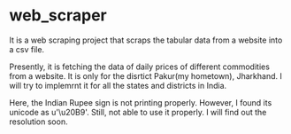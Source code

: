 # web_scraper
It is a web scraping project that scraps the tabular data from a website into a csv file.

Presently, it is fetching the data of daily prices of different commodities from a website. It is only for the disrtict Pakur(my hometown), Jharkhand. I will try to implemrnt it for all the states and districts in India.

Here, the Indian Rupee sign is not printing properly. However, I found its unicode as u'\u20B9'. Still, not able to use it properly. I will find out the resolution soon.
